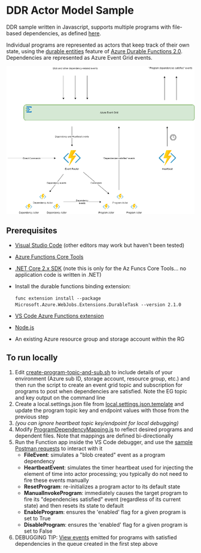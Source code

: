 # DDR Actor Model Sample

DDR sample written in Javascript, supports multiple programs with file-based dependencies, as defined [here](ProgramDependencyMapping.js).

Individual programs are represented as actors that keep track of their own state, using the [durable entities](https://docs.microsoft.com/en-us/azure/azure-functions/durable/durable-functions-entities) feature of [Azure Durable Functions 2.0](https://docs.microsoft.com/en-us/azure/azure-functions/durable/durable-functions-versions). Dependencies are represented as Azure Event Grid events.

![DDR](DDR.png)

## Prerequisites
- [Visual Studio Code](https://code.visualstudio.com/) (other editors may work but haven't been tested)
- [Azure Functions Core Tools](https://docs.microsoft.com/en-us/azure/azure-functions/functions-run-local)
- [.NET Core 2.x SDK](https://dotnet.microsoft.com/download/dotnet-core/2.2) (note this is only for the Az Funcs Core Tools... no application code is written in .NET)
- Install the durable functions binding extension:

    `func extension install --package Microsoft.Azure.WebJobs.Extensions.DurableTask --version 2.1.0`

- [VS Code Azure Functions extension](https://marketplace.visualstudio.com/items?itemName=ms-azuretools.vscode-azurefunctions)
- [Node.js](https://nodejs.org/en/)
- An existing Azure resource group and storage account within the RG

## To run locally
1. Edit [create-program-topic-and-sub.sh](create-program-topic-and-sub.sh) to include details of your environment (Azure sub ID, storage account, resource group, etc.) and then run the script to create an event grid topic and subscription for programs to post when dependencies are satisfied. Note the EG topic and key output on the command line
1. Create a local.settings.json file from [local.settings.json.template](local.settings.json.template) and update the program topic key and endpoint values with those from the previous step
1. _(you can ignore heartbeat topic key/endpoint for local debugging)_
1. Modify [ProgramDependencyMapping.js](ProgramDependencyMapping.js) to reflect desired programs and dependent files. Note that mappings are defined bi-directionally
1. Run the Function app inside the VS Code debugger, and use the [sample Postman requests](DDR.postman_collection.json) to interact with it
    - **FileEvent**: simulates a "blob created" event as a program dependency
    - **HeartbeatEvent**: simulates the timer heartbeat used for injecting the element of time into actor processing; you typically do not need to fire these events manually
    - **ResetProgram**: re-initializes a program actor to its default state
    - **ManualInvokeProgram**: immediately causes the target program to fire its "dependencies satisfied" event (regardless of its current state) and then resets its state to default
    - **EnableProgram**: ensures the 'enabled' flag for a given program is set to True
    - **DisableProgram**: ensures the 'enabled' flag for a given program is set to False
1. DEBUGGING TIP: [View events](https://docs.microsoft.com/en-us/azure/storage/queues/storage-quickstart-queues-portal#view-message-properties) emitted for programs with satisfied dependencies in the queue created in the first step above
